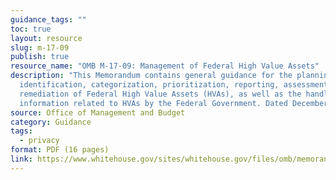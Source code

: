 ```yaml
---
guidance_tags: ""
toc: true
layout: resource
slug: m-17-09
publish: true
resource_name: "OMB M-17-09: Management of Federal High Value Assets"
description: "This Memorandum contains general guidance for the planning,
  identification, categorization, prioritization, reporting, assessment, and
  remediation of Federal High Value Assets (HVAs), as well as the handling of
  information related to HVAs by the Federal Government. Dated December 2016. "
source: Office of Management and Budget
category: Guidance
tags:
  - privacy
format: PDF (16 pages)
link: https://www.whitehouse.gov/sites/whitehouse.gov/files/omb/memoranda/2017/m-17-09.pdf
---
```

